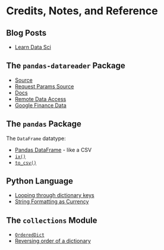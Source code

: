 # Credits, Notes, and Reference

## Blog Posts

  + [Learn Data Sci](http://www.learndatasci.com/python-finance-part-yahoo-finance-api-pandas-matplotlib/)

## The `pandas-datareader` Package

  + [Source](https://github.com/pydata/pandas-datareader)
  + [Request Params Source](https://github.com/pydata/pandas-datareader/blob/master/pandas_datareader/google/daily.py)
  + [Docs](https://pandas-datareader.readthedocs.io/en/latest/)
  + [Remote Data Access](https://pandas-datareader.readthedocs.io/en/latest/remote_data.html)
  + [Google Finance Data](https://pandas-datareader.readthedocs.io/en/latest/remote_data.html#google-finance)

## The `pandas` Package

The `DataFrame` datatype:

 + [Pandas DataFrame](https://pandas.pydata.org/pandas-docs/stable/generated/pandas.DataFrame.html) - like a CSV
 + [`ix()`](https://pandas.pydata.org/pandas-docs/stable/generated/pandas.DataFrame.ix.html)
 + [`to_csv()`](https://pandas.pydata.org/pandas-docs/stable/generated/pandas.DataFrame.to_csv.html)

## Python Language

  + [Looping through dictionary keys](https://stackoverflow.com/questions/3294889/iterating-over-dictionaries-using-for-loops)
  + [String Formatting as Currency](https://github.com/prof-rossetti/nyu-info-2335-70-201706/blob/master/notes/programming-languages/python/datatypes/numbers.md)

## The `collections` Module

  + [`OrderedDict`](https://docs.python.org/dev/library/collections.html#collections.OrderedDict)
  + [Reversing order of a dictionary](https://stackoverflow.com/questions/15743125/reversing-sorted-dictionary-in-python-3)
